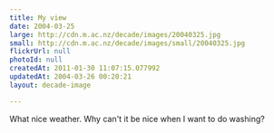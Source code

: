 ```yaml
---
title: My view
date: 2004-03-25
large: http://cdn.m.ac.nz/decade/images/20040325.jpg
small: http://cdn.m.ac.nz/decade/images/small/20040325.jpg
flickrUrl: null
photoId: null
createdAt: 2011-01-30 11:07:15.077992
updatedAt: 2004-03-26 00:20:21
layout: decade-image

---
```

What nice weather. Why can't it be nice when I want to do washing?
